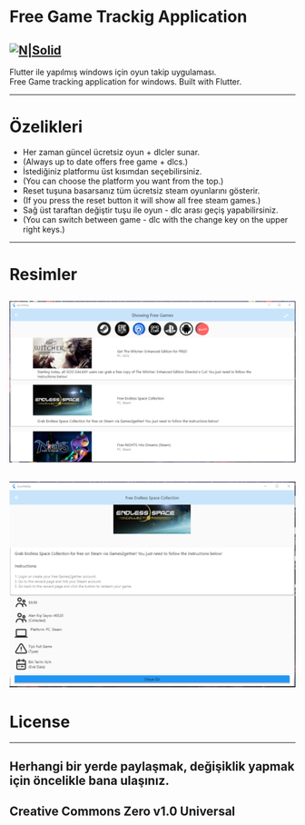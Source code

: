 <h1 class="code-line" data-line-start=0 data-line-end=1 ><a id="Free_Game_Trackig_Application_0"></a>Free Game Trackig Application</h1>
<h2 class="code-line" data-line-start=2 data-line-end=4 ><a id="NSolidhttpsplaylhgoogleusercontentcom4ChxU_bzuJe8ix7IC7fYOq5xH3rtDjDMFogy4NsF6l8jNH9Q_G7zQUWoZtWvkliyww2247h1264rwhttpwwwartistscompanydigital_2"></a><a href="http://www.artistscompany.tech"><img src="https://raw.githubusercontent.com/creosB/presentation/main/background.png" alt="N|Solid"></a></h2>
<p class="has-line-data" data-line-start="4" data-line-end="6">Flutter ile yapılmış windows için oyun takip uygulaması.<br>
Free Game tracking application for windows. Built with Flutter.</p>
<hr>
<h1 class="code-line" data-line-start=7 data-line-end=8 ><a id="zelikleri_7"></a>Özelikleri</h1>
<ul>
<li class="has-line-data" data-line-start="9" data-line-end="10">Her zaman güncel ücretsiz oyun + dlcler sunar.</li>
<li class="has-line-data" data-line-start="10" data-line-end="11">(Always up to date offers free game + dlcs.)</li>
<li class="has-line-data" data-line-start="11" data-line-end="12">İstediğiniz platformu üst kısımdan seçebilirsiniz.</li>
<li class="has-line-data" data-line-start="12" data-line-end="13">(You can choose the platform you want from the top.)</li>
<li class="has-line-data" data-line-start="13" data-line-end="14">Reset tuşuna basarsanız tüm ücretsiz steam oyunlarını gösterir.</li>
<li class="has-line-data" data-line-start="14" data-line-end="15">(If you press the reset button it will show all free steam games.)</li>
<li class="has-line-data" data-line-start="15" data-line-end="16">Sağ üst taraftan değiştir tuşu ile oyun - dlc arası geçiş yapabilirsiniz.</li>
<li class="has-line-data" data-line-start="16" data-line-end="17">(You can switch between game - dlc with the change key on the upper right keys.)</li>
</ul>
<hr>
<h1 class="code-line" data-line-start=18 data-line-end=19 ><a id="Resimler_18"></a>Resimler</h1>
<h2 class="code-line" data-line-start=19 data-line-end=21 ><a id="httpsrawgithubusercontentcomcreosBFreeGameTrackmainresim1png_19"></a><img src="https://raw.githubusercontent.com/creosB/FreeGameTrack/main/resim1.png" alt=""></h2>
<h2 class="code-line" data-line-start=19 data-line-end=23 ><a id="httpsrawgithubusercontentcomcreosBFreeGameTrackmainresimpng_23"></a><img src="https://raw.githubusercontent.com/creosB/FreeGameTrack/main/resim.png" alt=""></h2>
<h1 class="code-line" data-line-start=21 data-line-end=22 ><a id="License_21"></a>License</h1>
<hr>
<h2 class="code-line" data-line-start=23 data-line-end=25 ><a id="Herhangi_bir_yerde_paylamak_deiiklik_yapmak_iin_ncelikle_bana_ulanz_23"></a>Herhangi bir yerde paylaşmak, değişiklik yapmak için öncelikle bana ulaşınız.</h2>
<h2 class="code-line" data-line-start=25 data-line-end=27 ><a id="Creative_Commons_Zero_v10_Universal_25"></a>Creative Commons Zero v1.0 Universal</h2>
